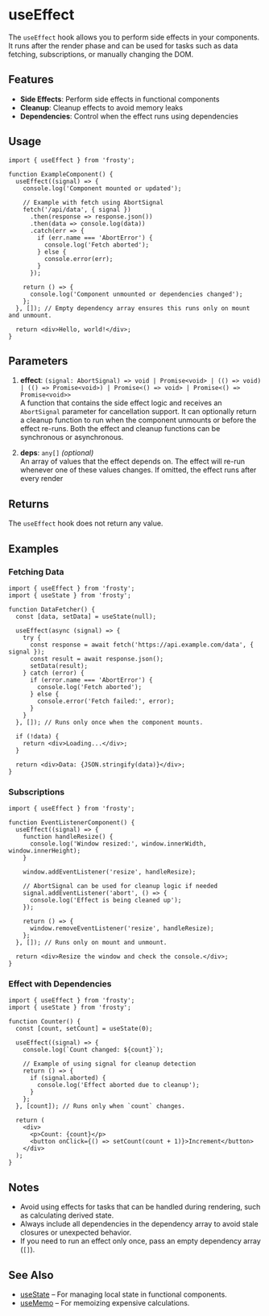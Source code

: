 # useEffect

The `useEffect` hook allows you to perform side effects in your components. It runs after the render phase and can be used for tasks such as data fetching, subscriptions, or manually changing the DOM.

## Features

- **Side Effects**: Perform side effects in functional components
- **Cleanup**: Cleanup effects to avoid memory leaks
- **Dependencies**: Control when the effect runs using dependencies

## Usage

```tsx
import { useEffect } from 'frosty';

function ExampleComponent() {
  useEffect((signal) => {
    console.log('Component mounted or updated');

    // Example with fetch using AbortSignal
    fetch('/api/data', { signal })
      .then(response => response.json())
      .then(data => console.log(data))
      .catch(err => {
        if (err.name === 'AbortError') {
          console.log('Fetch aborted');
        } else {
          console.error(err);
        }
      });

    return () => {
      console.log('Component unmounted or dependencies changed');
    };
  }, []); // Empty dependency array ensures this runs only on mount and unmount.

  return <div>Hello, world!</div>;
}
```

## Parameters

1. **effect**: `(signal: AbortSignal) => void | Promise<void> | (() => void) | (() => Promise<void>) | Promise<() => void> | Promise<() => Promise<void>>`  
   A function that contains the side effect logic and receives an `AbortSignal` parameter for cancellation support. It can optionally return a cleanup function to run when the component unmounts or before the effect re-runs. Both the effect and cleanup functions can be synchronous or asynchronous.

2. **deps**: `any[]` _(optional)_  
   An array of values that the effect depends on. The effect will re-run whenever one of these values changes. If omitted, the effect runs after every render

## Returns

The `useEffect` hook does not return any value.

## Examples

### Fetching Data

```tsx
import { useEffect } from 'frosty';
import { useState } from 'frosty';

function DataFetcher() {
  const [data, setData] = useState(null);

  useEffect(async (signal) => {
    try {
      const response = await fetch('https://api.example.com/data', { signal });
      const result = await response.json();
      setData(result);
    } catch (error) {
      if (error.name === 'AbortError') {
        console.log('Fetch aborted');
      } else {
        console.error('Fetch failed:', error);
      }
    }
  }, []); // Runs only once when the component mounts.

  if (!data) {
    return <div>Loading...</div>;
  }

  return <div>Data: {JSON.stringify(data)}</div>;
}
```

### Subscriptions

```tsx
import { useEffect } from 'frosty';

function EventListenerComponent() {
  useEffect((signal) => {
    function handleResize() {
      console.log('Window resized:', window.innerWidth, window.innerHeight);
    }

    window.addEventListener('resize', handleResize);

    // AbortSignal can be used for cleanup logic if needed
    signal.addEventListener('abort', () => {
      console.log('Effect is being cleaned up');
    });

    return () => {
      window.removeEventListener('resize', handleResize);
    };
  }, []); // Runs only on mount and unmount.

  return <div>Resize the window and check the console.</div>;
}
```

### Effect with Dependencies

```tsx
import { useEffect } from 'frosty';
import { useState } from 'frosty';

function Counter() {
  const [count, setCount] = useState(0);

  useEffect((signal) => {
    console.log(`Count changed: ${count}`);
    
    // Example of using signal for cleanup detection
    return () => {
      if (signal.aborted) {
        console.log('Effect aborted due to cleanup');
      }
    };
  }, [count]); // Runs only when `count` changes.

  return (
    <div>
      <p>Count: {count}</p>
      <button onClick={() => setCount(count + 1)}>Increment</button>
    </div>
  );
}
```

## Notes

- Avoid using effects for tasks that can be handled during rendering, such as calculating derived state.
- Always include all dependencies in the dependency array to avoid stale closures or unexpected behavior.
- If you need to run an effect only once, pass an empty dependency array (`[]`).

## See Also

- [useState](./useState.md) – For managing local state in functional components.
- [useMemo](./useMemo.md) – For memoizing expensive calculations.